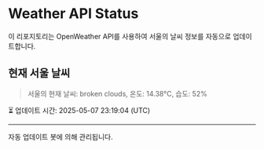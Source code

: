 
# Weather API Status

이 리포지토리는 OpenWeather API를 사용하여 서울의 날씨 정보를 자동으로 업데이트합니다.

## 현재 서울 날씨
> 서울의 현재 날씨: broken clouds, 온도: 14.38°C, 습도: 52%

⏳ 업데이트 시간: 2025-05-07 23:19:04 (UTC)

---
자동 업데이트 봇에 의해 관리됩니다.
